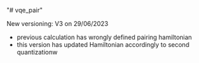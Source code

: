 "# vqe_pair" 



New versioning: V3 on 29/06/2023
- previous calculation has wrongly defined pairing hamiltonian
- this version has updated Hamiltonian accordingly to second quantizationw